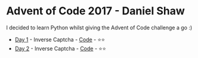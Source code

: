 # Advent of Code 2017 - Daniel Shaw

I decided to learn Python whilst giving the Advent of Code challenge a go :)

- [Day 1](http://adventofcode.com/2017/day/1) - Inverse Captcha - [Code](/Day1) - :star::star:
- [Day 2](http://adventofcode.com/2017/day/2) - Inverse Captcha - [Code](/Day2) - :star::star:
